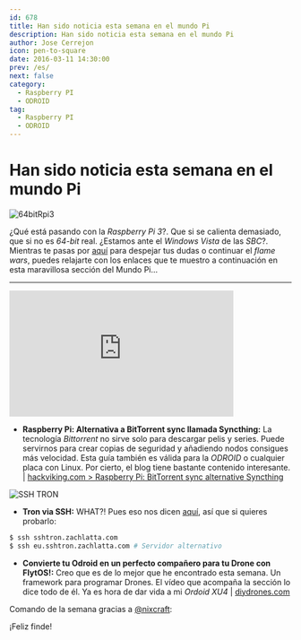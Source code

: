 ```yaml
---
id: 678
title: Han sido noticia esta semana en el mundo Pi
description: Han sido noticia esta semana en el mundo Pi
author: Jose Cerrejon
icon: pen-to-square
date: 2016-03-11 14:30:00
prev: /es/
next: false
category:
  - Raspberry PI
  - ODROID
tag:
  - Raspberry PI
  - ODROID
---
```


# Han sido noticia esta semana en el mundo Pi

![64bitRpi3](/images/2016/03/64bitRpi3.png)

¿Qué está pasando con la *Raspberry Pi 3*?. Que si se calienta demasiado, que si no es *64-bit* real. ¿Estamos ante el *Windows Vista* de las *SBC*?. Mientras te pasas por [aquí](https://plus.google.com/100931101162265604587/posts/dMRyFysjJB7) para despejar tus dudas o continuar el *flame wars*, puedes relajarte con los enlaces que te muestro a continuación en esta maravillosa sección del Mundo Pi...

- - -
<iframe width="400" height="225" src="https://www.youtube.com/embed/CZFVWDN5Gcc?rel=0&amp;showinfo=0" frameborder="0" allowfullscreen></iframe>

* **Raspberry Pi: Alternativa a BitTorrent sync llamada Syncthing:** La tecnología *Bittorrent* no sirve solo para descargar pelis y series. Puede servirnos para crear copias de seguridad y añadiendo nodos consigues más velocidad. Esta guía también es válida para la *ODROID* o cualquier placa con Linux. Por cierto, el blog tiene bastante contenido interesante. | [hackviking.com > Raspberry Pi: BitTorrent sync alternative Syncthing](http://www.hackviking.com/single-board-computers/raspberry-pi/raspberry-pi-bittorrent-sync-alternative-syncthing/)

![SSH TRON](https://raw.githubusercontent.com/zachlatta/sshtron/master/static/img/gameplay.gif)

* **Tron via SSH:** WHAT?! Pues eso nos dicen [aquí](https://github.com/zachlatta/sshtron), así que si quieres probarlo:

```bash
$ ssh sshtron.zachlatta.com
$ ssh eu.sshtron.zachlatta.com # Servidor alternativo
```

* **Convierte tu Odroid en un perfecto compañero para tu Drone con  FlytOS!:** Creo que es de lo mejor que he encontrado esta semana. Un framework para programar Drones. El vídeo que acompaña la sección lo dice todo de él. Ya es hora de dar vida a mi *Ordoid XU4* | [diydrones.com](http://diydrones.com/profiles/blogs/turn-odroid-into-a-powerful-companion-computer-for-your-advanced)

Comando de la semana gracias a [@nixcraft](https://twitter.com/nixcraft/):





¡Feliz finde!